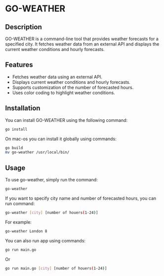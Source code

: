 # GO-WEATHER

## Description

GO-WEATHER is a command-line tool that provides weather forecasts for a specified city. It fetches weather data from an external API and displays the current weather conditions and hourly forecasts.

## Features

- Fetches weather data using an external API.
- Displays current weather conditions and hourly forecasts.
- Supports customization of the number of forecasted hours.
- Uses color coding to highlight weather conditions.

## Installation

You can install GO-WEATHER using the following command:
```sh
go install
```
On mac-os you can install it globally using commands:
```sh
go build
mv go-weather /usr/local/bin/
```
## Usage
To use go-weather, simply run the command:
```sh
go-weather
```
If you want to specify city name and number of forecasted hours, you can run command:
```sh
go-weather [city] [number of houers(1-24)]
```
For example:
```sh
go-weather London 8
```
You can also run app using commands:
```sh
go run main.go
```
Or
```sh
go run main.go [city] [number of houers(1-24)]
```